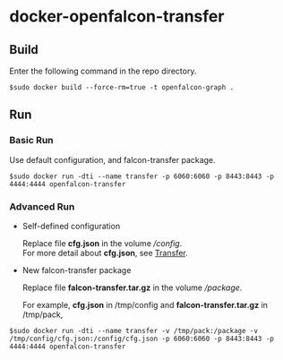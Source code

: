 # docker-openfalcon-transfer

## Build

Enter the following command in the repo directory.

```
$sudo docker build --force-rm=true -t openfalcon-graph .
```

## Run

### Basic Run

Use default configuration, and falcon-transfer package.

```
$sudo docker run -dti --name transfer -p 6060:6060 -p 8443:8443 -p 4444:4444 openfalcon-transfer
```

### Advanced Run

+ Self-defined configuration

  Replace file **cfg.json** in the volume */config*.  
  For more detail about **cfg.json**, see [Transfer](http://book.open-falcon.com/zh/install/transfer.html).

+ New falcon-transfer package

  Replace file **falcon-transfer.tar.gz** in the volume */package*.
  
  For example, **cfg.json** in /tmp/config and **falcon-transfer.tar.gz** in /tmp/pack,

```
$sudo docker run -dti --name transfer -v /tmp/pack:/package -v /tmp/config/cfg.json:/config/cfg.json -p 6060:6060 -p 8443:8443 -p 4444:4444 openfalcon-transfer
```
